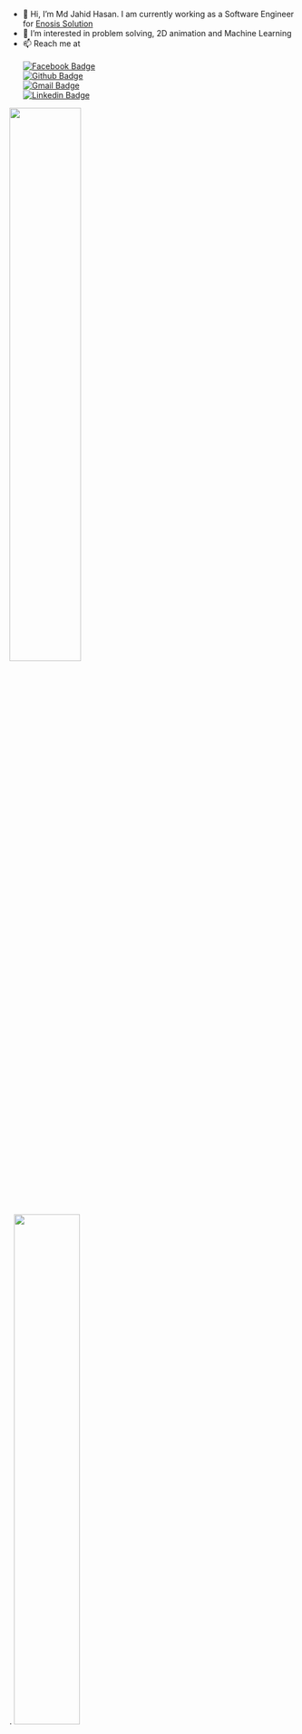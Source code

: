 - 👋 Hi, I’m Md Jahid Hasan.  I am currently working as a Software Engineer for [Enosis Solution](https://www.enosisbd.com/)
- 👀 I’m interested in problem solving, 2D animation and Machine Learning
- 📫 Reach me at <br><br>
   [![Facebook Badge](https://img.shields.io/badge/Facebook-1877F2?style=flat-square&logo=facebook&logoColor=white)](https://www.facebook.com/hasanjahidcsedu2698)<br>
   [![Github Badge](https://img.shields.io/badge/GitHub-100000?style=flat-square&logo=github&logoColor=white)](https://github.com/hasanjahid2698/)<br>
   [![Gmail Badge](https://img.shields.io/badge/-Gmail-c14438?style=flat-square&logo=Gmail&logoColor=white)](hasanjahid2698@gmail.com)<br>
   [![Linkedin Badge](https://img.shields.io/badge/-LinkedIn-blue?style=flat-square&logo=Linkedin&logoColor=white)](https://www.linkedin.com/in/md-jahid-hasan-60048917a/)
  

<p>
    <img src="https://github-readme-stats.vercel.app/api?username=hasanjahid2698&show_icons=true&theme=dracula&layout=compact" width="50%"><br>.
    <img src="https://github-readme-stats.vercel.app/api/top-langs/?username=hasanjahid2698&layout=compact&theme=gotham" width="48%" />
</p>
<!---
hasanjahid2698/hasanjahid2698 is a ✨ special ✨ repository because its `README.md` (this file) appears on your GitHub profile.
You can click the Preview link to take a look at your changes.
--->
